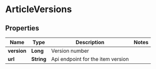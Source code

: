 
# ArticleVersions

## Properties
Name | Type | Description | Notes
------------ | ------------- | ------------- | -------------
**version** | **Long** | Version number | 
**url** | **String** | Api endpoint for the item version | 



